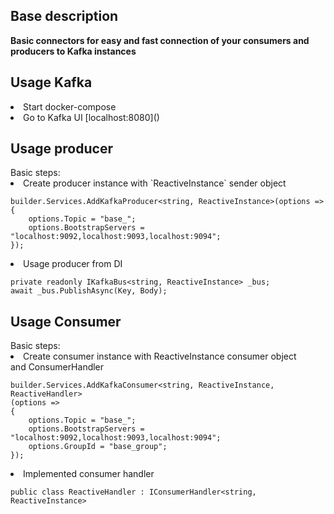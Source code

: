 <h2>Base description</h2>
<b>Basic connectors for easy and fast connection of your consumers and producers to Kafka instances</b>
<h2>Usage Kafka</h2>
<li> Start docker-compose </li>
<li> Go to Kafka UI [localhost:8080]() </li>

<h2>Usage producer</h2>
Basic steps:
<li> Create producer instance with `ReactiveInstance` sender object </li>

```
builder.Services.AddKafkaProducer<string, ReactiveInstance>(options =>
{
    options.Topic = "base_";
    options.BootstrapServers = "localhost:9092,localhost:9093,localhost:9094";
});
```

<li> Usage producer from DI </li>

```
private readonly IKafkaBus<string, ReactiveInstance> _bus;
await _bus.PublishAsync(Key, Body);
```

<h2>Usage Consumer</h2>
Basic steps:

<li> Create consumer instance with ReactiveInstance consumer object <br>
and ConsumerHandler </li>

```
builder.Services.AddKafkaConsumer<string, ReactiveInstance, ReactiveHandler>
(options =>
{
    options.Topic = "base_";
    options.BootstrapServers = "localhost:9092,localhost:9093,localhost:9094";
    options.GroupId = "base_group";
});
```

<li> Implemented consumer handler </li>

```
public class ReactiveHandler : IConsumerHandler<string, ReactiveInstance>
```